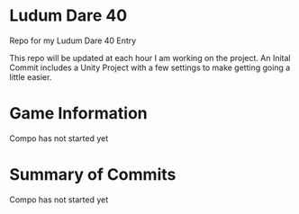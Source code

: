 # Ludum Dare 40
Repo for my Ludum Dare 40 Entry

This repo will be updated at each hour I am working on the project. An Inital Commit includes a Unity Project with a few settings to make getting going a little easier.


# Game Information
Compo has not started yet

# Summary of Commits
Compo has not started yet
